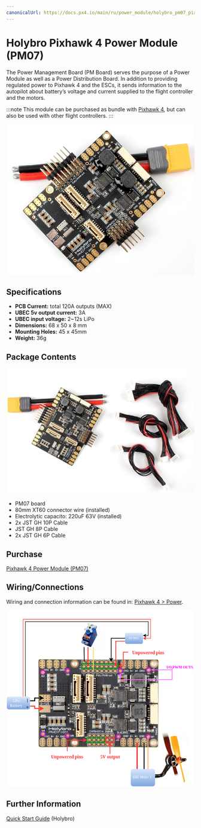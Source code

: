 ```yaml
---
canonicalUrl: https://docs.px4.io/main/ru/power_module/holybro_pm07_pixhawk4_power_module
---
```


# Holybro Pixhawk 4 Power Module (PM07)

The Power Management Board (PM Board) serves the purpose of a Power Module as well as a Power Distribution Board. In addition to providing regulated power to Pixhawk 4 and the ESCs, it sends information to the autopilot about battery’s voltage and current supplied to the flight controller and the motors.

:::note
This module can be purchased as bundle with [Pixhawk 4](../assembly/quick_start_pixhawk4.md), but can also be used with other flight controllers.
:::

![PM07](../../assets/hardware/power_module/holybro_pm07/pm07_hero.jpg)

## Specifications

- **PCB Current:** total 120A outputs (MAX)
- **UBEC 5v output current:** 3A
- **UBEC input voltage:** 2~12s LiPo
- **Dimensions:** 68 x 50 x 8 mm
- **Mounting Holes:** 45 x 45mm
- **Weight:** 36g

## Package Contents

![Package Contents](../../assets/hardware/power_module/holybro_pm07/package_contents.jpg)

- PM07 board
- 80mm XT60 connector wire (installed)
- Electrolytic capacito: 220uF 63V (installed)
- 2x JST GH 10P Cable
- JST GH 8P Cable
- 2x JST GH 6P Cable

## Purchase

[Pixhawk 4 Power Module (PM07)](https://shop.holybro.com/pixhawk-4-power-module-pm07_p1095.html)


## Wiring/Connections

Wiring and connection information can be found in: [Pixhawk 4 > Power](../assembly/quick_start_pixhawk4.md#power).

![Pixhawk 4 - Power Management Board](../../assets/hardware/power_module/holybro_pm07/pixhawk4_power_management_board.png)


## Further Information

[Quick Start Guide](http://www.holybro.com/manual/PM07-Quick-Start-Guide.pdf) (Holybro)

